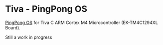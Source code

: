 # Tiva - PingPong OS

[PingPong OS](https://github.com/fsmiamoto/PingPongOS) for Tiva C ARM Cortex M4 Microcontroller (EK-TM4C1294XL Board).

Still a work in progress


